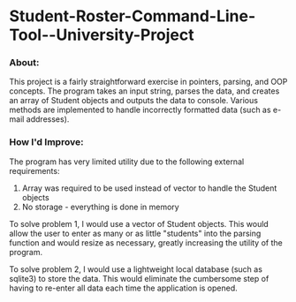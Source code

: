 # Student-Roster-Command-Line-Tool--University-Project

### About:
This project is a fairly straightforward exercise in pointers, parsing, and OOP concepts. The program takes an input string, parses the data, and creates an array of Student objects and outputs the data to console. Various methods are implemented to handle incorrectly formatted data (such as e-mail addresses). 

### How I'd Improve:
The program has very limited utility due to the following external requirements:
1. Array was required to be used instead of vector to handle the Student objects
2. No storage - everything is done in memory

To solve problem 1, I would use a vector of Student objects. This would allow the user to enter as many or as little "students" into the parsing function and would resize as necessary, greatly increasing the utility of the program. 

To solve problem 2, I would use a lightweight local database (such as sqlite3) to store the data. This would eliminate the cumbersome step of having to re-enter all data each time the application is opened. 
